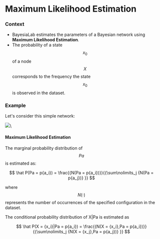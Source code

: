 # Maximum Likelihood Estimation

### Context <a href="#h2__1212884521" id="h2__1212884521"></a>

* BayesiaLab estimates the parameters of a Bayesian network using **Maximum Likelihood Estimation**_._
* The probability of a state $${x_0}$$ of a node $${X}$$ corresponds to the frequency the state $${x_0}$$ is observed in the dataset.&#x20;

### Example <a href="#h2_1689083776" id="h2_1689083776"></a>

Let's consider this simple network:

![](https://bayesia.clickhelp.co/resources/Storage/bayesialab/FAQ/Maximum-Likelihood-Estimation/Pa\_X.svg)\


#### Maximum Likelihood Estimation <a href="#h3__343344811" id="h3__343344811"></a>

The marginal probability distribution of $$Pa$$ is estimated as:

$$
\hat P(Pa = p{a_i}) = \frac{{N(Pa = p{a_i})}}{{\sum\nolimits_j {N(Pa = p{a_j})} }}
$$

where $$N\left(  \cdot  \right)$$ represents the number of occurrences of the specified configuration in the dataset.

The conditional probability distribution of X|Pa is estimated as

$$
\hat P(X = {x_i}|Pa = p{a_i}) = \frac{{N(X = {x_i},Pa = p{a_i})}}{{\sum\nolimits_j {N(X = {x_j},Pa = p{a_j})} }}
$$
